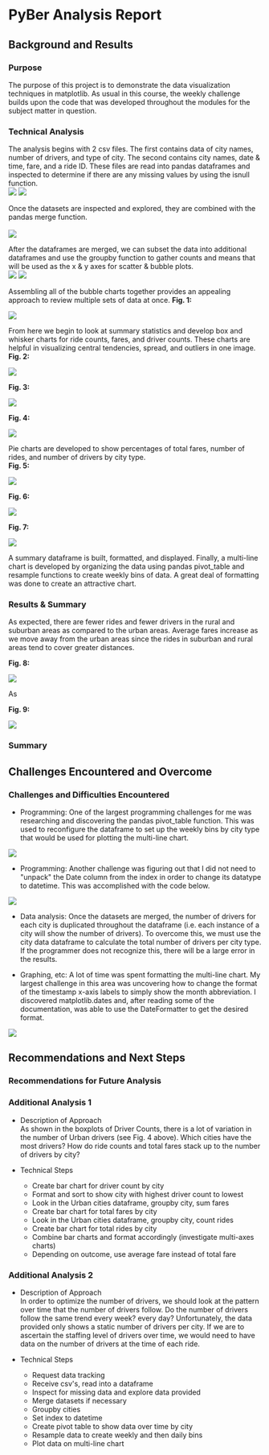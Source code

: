 # PyBer Analysis Report

## Background and Results

### Purpose
The purpose of this project is to demonstrate the data visualization techniques in matplotlib.  As usual in this course, the weekly challenge builds upon the code that was developed throughout the modules for the subject matter in question.  

### Technical Analysis
The analysis begins with 2 csv files.  The first contains data of city names, number of drivers, and type of city.  The second contains city names, date & time, fare, and a ride ID.  These files are read into pandas dataframes and inspected to determine if there are any missing values by using the isnull function.  <br>
![](analysis/ReadCSV.png)
![](analysis/isnull.png)

Once the datasets are inspected and explored, they are combined with the pandas merge function.<br>  
![](analysis/merge.png)

After the dataframes are merged, we can subset the data into additional dataframes and use the groupby function to gather counts and means that will be used as the x & y axes for scatter & bubble plots.<br>
![](analysis/subset.png)
![](analysis/countsmeans.png)

Assembling all of the bubble charts together provides an appealing approach to review multiple sets of data at once.
**Fig. 1:**<br>

![](analysis/Fig1.png)

From here we begin to look at summary statistics and develop box and whisker charts for ride counts, fares, and driver counts.  These charts are helpful in visualizing central tendencies, spread, and outliers in one image.  
**Fig. 2:**<br>

![](analysis/Fig2.png)

**Fig. 3:**<br>

![](analysis/Fig3.png)

**Fig. 4:**<br>

![](analysis/Fig4.png)

Pie charts are developed to show percentages of total fares, number of rides, and number of drivers by city type.  
**Fig. 5:**<br>

![](analysis/Fig5.png)

**Fig. 6:**<br>

![](analysis/Fig6.png)

**Fig. 7:**<br>

![](analysis/Fig7.png)

A summary dataframe is built, formatted, and displayed.  Finally, a multi-line chart is developed by organizing the data using pandas pivot_table and resample functions to create weekly bins of data.  A great deal of formatting was done to create an attractive chart.  

### Results & Summary
As expected, there are fewer rides and fewer drivers in the rural and suburban areas as compared to the urban areas.  Average fares increase as we move away from the urban areas since the rides in suburban and rural areas tend to cover greater distances.  <br>

**Fig. 8:**<br>

![](analysis/Fig8.png)<br>

As

**Fig. 9:**<br>

![](analysis/Fig9.png)


### Summary






## Challenges Encountered and Overcome

### Challenges and Difficulties Encountered

* Programming:  One of the largest programming challenges for me was researching and discovering the pandas pivot_table function.  This was used to reconfigure the dataframe to set up the weekly bins by city type that would be used for plotting the multi-line chart.<br>

![](analysis/PC2.png)

* Programming:  Another challenge was figuring out that I did not need to "unpack" the Date column from the index in order to change its datatype to datetime.  This was accomplished with the code below.<br>

![](analysis/PC1.png)

* Data analysis:  Once the datasets are merged, the number of drivers for each city is duplicated throughout the dataframe (i.e. each instance of a city will show the number of drivers).  To overcome this, we must use the city data dataframe to calculate the total number of drivers per city type.  If the programmer does not recognize this, there will be a large error in the results.<br>

* Graphing, etc:  A lot of time was spent formatting the multi-line chart.  My largest challenge in this area was uncovering how to change the format of the timestamp x-axis labels to simply show the month abbreviation.  I discovered matplotlib.dates and, after reading some of the documentation, was able to use the DateFormatter to get the desired format.<br>

![](analysis/PC3.png)


## Recommendations and Next Steps

### Recommendations for Future Analysis

### Additional Analysis 1

* Description of Approach<br>
As shown in the boxplots of Driver Counts, there is a lot of variation in the number of Urban drivers (see Fig. 4 above).  Which cities have the most drivers?  How do ride counts and total fares stack up to the number of drivers by city?  

* Technical Steps<br>
  * Create bar chart for driver count by city
  * Format and sort to show city with highest driver count to lowest
  * Look in the Urban cities dataframe, groupby city, sum fares
  * Create bar chart for total fares by city
  * Look in the Urban cities dataframe, groupby city, count rides
  * Create bar chart for total rides by city
  * Combine bar charts and format accordingly (investigate multi-axes charts)
  * Depending on outcome, use average fare instead of total fare

### Additional Analysis 2

* Description of Approach<br>
In order to optimize the number of drivers, we should look at the pattern over time that the number of drivers follow.  Do the number of drivers follow the same trend every week?  every day?  Unfortunately, the data provided only shows a static number of drivers per city.  If we are to ascertain the staffing level of drivers over time, we would need to have data on the number of drivers at the time of each ride.

* Technical Steps<br>
  * Request data tracking 
  * Receive csv's, read into a dataframe
  * Inspect for missing data and explore data provided
  * Merge datasets if necessary
  * Groupby cities
  * Set index to datetime
  * Create pivot table to show data over time by city
  * Resample data to create weekly and then daily bins
  * Plot data on multi-line chart
